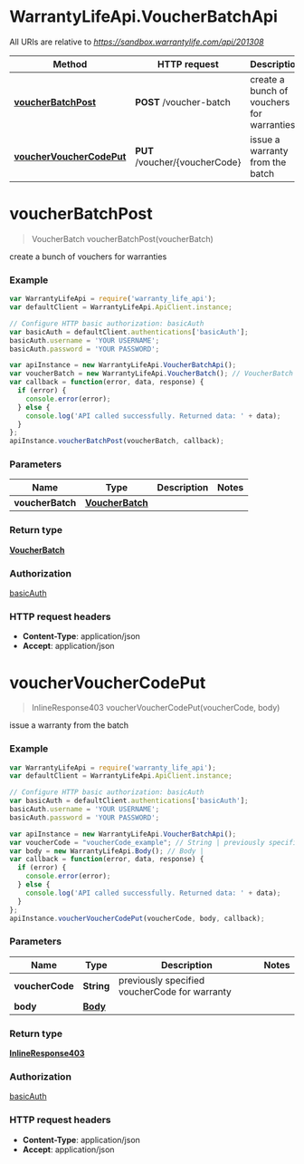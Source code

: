 # WarrantyLifeApi.VoucherBatchApi

All URIs are relative to *https://sandbox.warrantylife.com/api/201308*

Method | HTTP request | Description
------------- | ------------- | -------------
[**voucherBatchPost**](VoucherBatchApi.md#voucherBatchPost) | **POST** /voucher-batch | create a bunch of vouchers for warranties
[**voucherVoucherCodePut**](VoucherBatchApi.md#voucherVoucherCodePut) | **PUT** /voucher/{voucherCode} | issue a warranty from the batch


<a name="voucherBatchPost"></a>
# **voucherBatchPost**
> VoucherBatch voucherBatchPost(voucherBatch)

create a bunch of vouchers for warranties

### Example
```javascript
var WarrantyLifeApi = require('warranty_life_api');
var defaultClient = WarrantyLifeApi.ApiClient.instance;

// Configure HTTP basic authorization: basicAuth
var basicAuth = defaultClient.authentications['basicAuth'];
basicAuth.username = 'YOUR USERNAME';
basicAuth.password = 'YOUR PASSWORD';

var apiInstance = new WarrantyLifeApi.VoucherBatchApi();
var voucherBatch = new WarrantyLifeApi.VoucherBatch(); // VoucherBatch | 
var callback = function(error, data, response) {
  if (error) {
    console.error(error);
  } else {
    console.log('API called successfully. Returned data: ' + data);
  }
};
apiInstance.voucherBatchPost(voucherBatch, callback);
```

### Parameters

Name | Type | Description  | Notes
------------- | ------------- | ------------- | -------------
 **voucherBatch** | [**VoucherBatch**](VoucherBatch.md)|  | 

### Return type

[**VoucherBatch**](VoucherBatch.md)

### Authorization

[basicAuth](../README.md#basicAuth)

### HTTP request headers

 - **Content-Type**: application/json
 - **Accept**: application/json

<a name="voucherVoucherCodePut"></a>
# **voucherVoucherCodePut**
> InlineResponse403 voucherVoucherCodePut(voucherCode, body)

issue a warranty from the batch

### Example
```javascript
var WarrantyLifeApi = require('warranty_life_api');
var defaultClient = WarrantyLifeApi.ApiClient.instance;

// Configure HTTP basic authorization: basicAuth
var basicAuth = defaultClient.authentications['basicAuth'];
basicAuth.username = 'YOUR USERNAME';
basicAuth.password = 'YOUR PASSWORD';

var apiInstance = new WarrantyLifeApi.VoucherBatchApi();
var voucherCode = "voucherCode_example"; // String | previously specified voucherCode for warranty
var body = new WarrantyLifeApi.Body(); // Body | 
var callback = function(error, data, response) {
  if (error) {
    console.error(error);
  } else {
    console.log('API called successfully. Returned data: ' + data);
  }
};
apiInstance.voucherVoucherCodePut(voucherCode, body, callback);
```

### Parameters

Name | Type | Description  | Notes
------------- | ------------- | ------------- | -------------
 **voucherCode** | **String**| previously specified voucherCode for warranty | 
 **body** | [**Body**](Body.md)|  | 

### Return type

[**InlineResponse403**](InlineResponse403.md)

### Authorization

[basicAuth](../README.md#basicAuth)

### HTTP request headers

 - **Content-Type**: application/json
 - **Accept**: application/json

